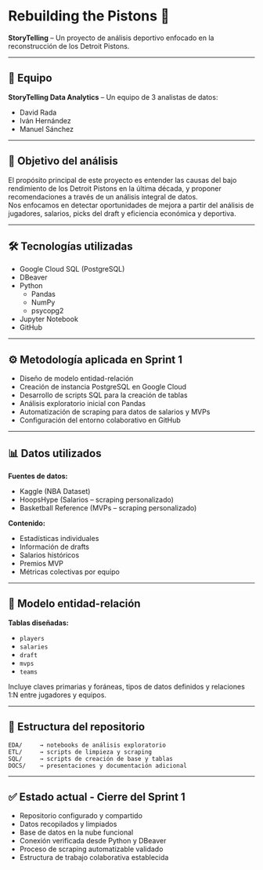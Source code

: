 # Rebuilding the Pistons 🏀

**StoryTelling** – Un proyecto de análisis deportivo enfocado en la reconstrucción de los Detroit Pistons.

---

## 👥 Equipo

**StoryTelling Data Analytics** – Un equipo de 3 analistas de datos:

- David Rada  
- Iván Hernández  
- Manuel Sánchez

---

## 🎯 Objetivo del análisis

El propósito principal de este proyecto es entender las causas del bajo rendimiento de los Detroit Pistons en la última década, y proponer recomendaciones a través de un análisis integral de datos.  
Nos enfocamos en detectar oportunidades de mejora a partir del análisis de jugadores, salarios, picks del draft y eficiencia económica y deportiva.

---

## 🛠 Tecnologías utilizadas

- Google Cloud SQL (PostgreSQL)
- DBeaver
- Python  
  - Pandas  
  - NumPy  
  - psycopg2  
- Jupyter Notebook  
- GitHub

---

## ⚙️ Metodología aplicada en Sprint 1

- Diseño de modelo entidad-relación  
- Creación de instancia PostgreSQL en Google Cloud  
- Desarrollo de scripts SQL para la creación de tablas  
- Análisis exploratorio inicial con Pandas  
- Automatización de scraping para datos de salarios y MVPs  
- Configuración del entorno colaborativo en GitHub

---

## 📊 Datos utilizados

**Fuentes de datos:**

- Kaggle (NBA Dataset)
- HoopsHype (Salarios – scraping personalizado)
- Basketball Reference (MVPs – scraping personalizado)

**Contenido:**

- Estadísticas individuales
- Información de drafts
- Salarios históricos
- Premios MVP
- Métricas colectivas por equipo

---

## 🧩 Modelo entidad-relación

**Tablas diseñadas:**

- `players`  
- `salaries`  
- `draft`  
- `mvps`  
- `teams`  

Incluye claves primarias y foráneas, tipos de datos definidos y relaciones 1:N entre jugadores y equipos.

---

## 📁 Estructura del repositorio

```
EDA/     → notebooks de análisis exploratorio  
ETL/     → scripts de limpieza y scraping  
SQL/     → scripts de creación de base y tablas  
DOCS/    → presentaciones y documentación adicional
```

---

## ✅ Estado actual - Cierre del Sprint 1

- Repositorio configurado y compartido  
- Datos recopilados y limpiados  
- Base de datos en la nube funcional  
- Conexión verificada desde Python y DBeaver  
- Proceso de scraping automatizable validado  
- Estructura de trabajo colaborativa establecida
